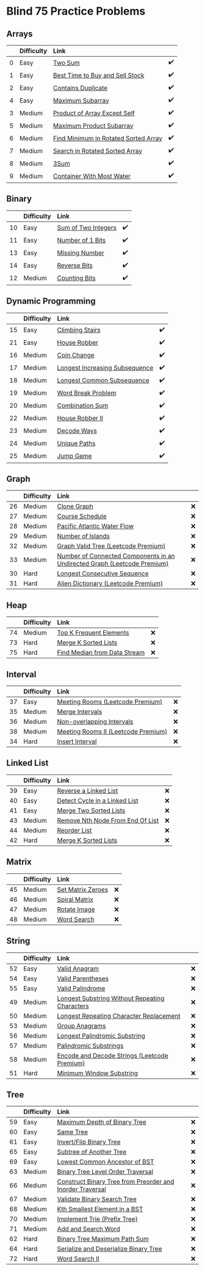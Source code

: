 # Blind 75 Practice Problems
## Arrays

|    | Difficulty   | Link                                                                                                        |    |
|---:|:-------------|:------------------------------------------------------------------------------------------------------------|:---|
|  0 | Easy         | [Two Sum](https://leetcode.com/problems/two-sum/)                                                           | ✔️  |
|  1 | Easy         | [Best Time to Buy and Sell Stock](https://leetcode.com/problems/best-time-to-buy-and-sell-stock/)           | ✔️  |
|  2 | Easy         | [Contains Duplicate](https://leetcode.com/problems/contains-duplicate/)                                     | ✔️  |
|  4 | Easy         | [Maximum Subarray](https://leetcode.com/problems/maximum-subarray/)                                         | ✔️  |
|  3 | Medium       | [Product of Array Except Self](https://leetcode.com/problems/product-of-array-except-self/)                 | ✔️  |
|  5 | Medium       | [Maximum Product Subarray](https://leetcode.com/problems/maximum-product-subarray/)                         | ✔️  |
|  6 | Medium       | [Find Minimum in Rotated Sorted Array](https://leetcode.com/problems/find-minimum-in-rotated-sorted-array/) | ✔️  |
|  7 | Medium       | [Search in Rotated Sorted Array](https://leetcode.com/problems/search-in-rotated-sorted-array/)             | ✔️  |
|  8 | Medium       | [3Sum](https://leetcode.com/problems/3sum/)                                                                 | ✔️  |
|  9 | Medium       | [Container With Most Water](https://leetcode.com/problems/container-with-most-water/)                       | ✔️  |
## Binary

|    | Difficulty   | Link                                                                      |    |
|---:|:-------------|:--------------------------------------------------------------------------|:---|
| 10 | Easy         | [Sum of Two Integers](https://leetcode.com/problems/sum-of-two-integers/) | ✔️  |
| 11 | Easy         | [Number of 1 Bits](https://leetcode.com/problems/number-of-1-bits/)       | ✔️  |
| 13 | Easy         | [Missing Number](https://leetcode.com/problems/missing-number/)           | ✔️  |
| 14 | Easy         | [Reverse Bits](https://leetcode.com/problems/reverse-bits/)               | ✔️  |
| 12 | Medium       | [Counting Bits](https://leetcode.com/problems/counting-bits/)             | ✔️  |
## Dynamic Programming

|    | Difficulty   | Link                                                                                            |    |
|---:|:-------------|:------------------------------------------------------------------------------------------------|:---|
| 15 | Easy         | [Climbing Stairs](https://leetcode.com/problems/climbing-stairs/)                               | ✔️  |
| 21 | Easy         | [House Robber](https://leetcode.com/problems/house-robber/)                                     | ✔️  |
| 16 | Medium       | [Coin Change](https://leetcode.com/problems/coin-change/)                                       | ✔️  |
| 17 | Medium       | [Longest Increasing Subsequence](https://leetcode.com/problems/longest-increasing-subsequence/) | ✔️  |
| 18 | Medium       | [Longest Common Subsequence](https://leetcode.com/problems/longest-common-subsequence/)         | ✔️  |
| 19 | Medium       | [Word Break Problem](https://leetcode.com/problems/word-break/)                                 | ✔️  |
| 20 | Medium       | [Combination Sum](https://leetcode.com/problems/combination-sum/)                               | ✔️  |
| 22 | Medium       | [House Robber II](https://leetcode.com/problems/house-robber-ii/)                               | ✔️  |
| 23 | Medium       | [Decode Ways](https://leetcode.com/problems/decode-ways/)                                       | ✔️  |
| 24 | Medium       | [Unique Paths](https://leetcode.com/problems/unique-paths/)                                     | ✔️  |
| 25 | Medium       | [Jump Game](https://leetcode.com/problems/jump-game/)                                           | ✔️  |
## Graph

|    | Difficulty   | Link                                                                                                                                                             |    |
|---:|:-------------|:-----------------------------------------------------------------------------------------------------------------------------------------------------------------|:---|
| 26 | Medium       | [Clone Graph](https://leetcode.com/problems/clone-graph/)                                                                                                        | ❌ |
| 27 | Medium       | [Course Schedule](https://leetcode.com/problems/course-schedule/)                                                                                                | ❌ |
| 28 | Medium       | [Pacific Atlantic Water Flow](https://leetcode.com/problems/pacific-atlantic-water-flow/)                                                                        | ❌ |
| 29 | Medium       | [Number of Islands](https://leetcode.com/problems/number-of-islands/)                                                                                            | ❌ |
| 32 | Medium       | [Graph Valid Tree (Leetcode Premium)](https://leetcode.com/problems/graph-valid-tree/)                                                                           | ❌ |
| 33 | Medium       | [Number of Connected Components in an Undirected Graph (Leetcode Premium)](https://leetcode.com/problems/number-of-connected-components-in-an-undirected-graph/) | ❌ |
| 30 | Hard         | [Longest Consecutive Sequence](https://leetcode.com/problems/longest-consecutive-sequence/)                                                                      | ❌ |
| 31 | Hard         | [Alien Dictionary (Leetcode Premium)](https://leetcode.com/problems/alien-dictionary/)                                                                           | ❌ |
## Heap

|    | Difficulty   | Link                                                                                        |    |
|---:|:-------------|:--------------------------------------------------------------------------------------------|:---|
| 74 | Medium       | [Top K Frequent Elements](https://leetcode.com/problems/top-k-frequent-elements/)           | ❌ |
| 73 | Hard         | [Merge K Sorted Lists](https://leetcode.com/problems/merge-k-sorted-lists/)                 | ❌ |
| 75 | Hard         | [Find Median from Data Stream](https://leetcode.com/problems/find-median-from-data-stream/) | ❌ |
## Interval

|    | Difficulty   | Link                                                                                   |    |
|---:|:-------------|:---------------------------------------------------------------------------------------|:---|
| 37 | Easy         | [Meeting Rooms (Leetcode Premium)](https://leetcode.com/problems/meeting-rooms/)       | ❌ |
| 35 | Medium       | [Merge Intervals](https://leetcode.com/problems/merge-intervals/)                      | ❌ |
| 36 | Medium       | [Non-overlapping Intervals](https://leetcode.com/problems/non-overlapping-intervals/)  | ❌ |
| 38 | Medium       | [Meeting Rooms II (Leetcode Premium)](https://leetcode.com/problems/meeting-rooms-ii/) | ❌ |
| 34 | Hard         | [Insert Interval](https://leetcode.com/problems/insert-interval/)                      | ❌ |
## Linked List

|    | Difficulty   | Link                                                                                                |    |
|---:|:-------------|:----------------------------------------------------------------------------------------------------|:---|
| 39 | Easy         | [Reverse a Linked List](https://leetcode.com/problems/reverse-linked-list/)                         | ❌ |
| 40 | Easy         | [Detect Cycle in a Linked List](https://leetcode.com/problems/linked-list-cycle/)                   | ❌ |
| 41 | Easy         | [Merge Two Sorted Lists](https://leetcode.com/problems/merge-two-sorted-lists/)                     | ❌ |
| 43 | Medium       | [Remove Nth Node From End Of List](https://leetcode.com/problems/remove-nth-node-from-end-of-list/) | ❌ |
| 44 | Medium       | [Reorder List](https://leetcode.com/problems/reorder-list/)                                         | ❌ |
| 42 | Hard         | [Merge K Sorted Lists](https://leetcode.com/problems/merge-k-sorted-lists/)                         | ❌ |
## Matrix

|    | Difficulty   | Link                                                                  |    |
|---:|:-------------|:----------------------------------------------------------------------|:---|
| 45 | Medium       | [Set Matrix Zeroes](https://leetcode.com/problems/set-matrix-zeroes/) | ❌ |
| 46 | Medium       | [Spiral Matrix](https://leetcode.com/problems/spiral-matrix/)         | ❌ |
| 47 | Medium       | [Rotate Image](https://leetcode.com/problems/rotate-image/)           | ❌ |
| 48 | Medium       | [Word Search](https://leetcode.com/problems/word-search/)             | ❌ |
## String

|    | Difficulty   | Link                                                                                                                            |    |
|---:|:-------------|:--------------------------------------------------------------------------------------------------------------------------------|:---|
| 52 | Easy         | [Valid Anagram](https://leetcode.com/problems/valid-anagram/)                                                                   | ❌ |
| 54 | Easy         | [Valid Parentheses](https://leetcode.com/problems/valid-parentheses/)                                                           | ❌ |
| 55 | Easy         | [Valid Palindrome](https://leetcode.com/problems/valid-palindrome/)                                                             | ❌ |
| 49 | Medium       | [Longest Substring Without Repeating Characters](https://leetcode.com/problems/longest-substring-without-repeating-characters/) | ❌ |
| 50 | Medium       | [Longest Repeating Character Replacement](https://leetcode.com/problems/longest-repeating-character-replacement/)               | ❌ |
| 53 | Medium       | [Group Anagrams](https://leetcode.com/problems/group-anagrams/)                                                                 | ❌ |
| 56 | Medium       | [Longest Palindromic Substring](https://leetcode.com/problems/longest-palindromic-substring/)                                   | ❌ |
| 57 | Medium       | [Palindromic Substrings](https://leetcode.com/problems/palindromic-substrings/)                                                 | ❌ |
| 58 | Medium       | [Encode and Decode Strings (Leetcode Premium)](https://leetcode.com/problems/encode-and-decode-strings/)                        | ❌ |
| 51 | Hard         | [Minimum Window Substring](https://leetcode.com/problems/minimum-window-substring/)                                             | ❌ |
## Tree

|    | Difficulty   | Link                                                                                                                                                  |    |
|---:|:-------------|:------------------------------------------------------------------------------------------------------------------------------------------------------|:---|
| 59 | Easy         | [Maximum Depth of Binary Tree](https://leetcode.com/problems/maximum-depth-of-binary-tree/)                                                           | ❌ |
| 60 | Easy         | [Same Tree](https://leetcode.com/problems/same-tree/)                                                                                                 | ❌ |
| 61 | Easy         | [Invert/Flip Binary Tree](https://leetcode.com/problems/invert-binary-tree/)                                                                          | ❌ |
| 65 | Easy         | [Subtree of Another Tree](https://leetcode.com/problems/subtree-of-another-tree/)                                                                     | ❌ |
| 69 | Easy         | [Lowest Common Ancestor of BST](https://leetcode.com/problems/lowest-common-ancestor-of-a-binary-search-tree/)                                        | ❌ |
| 63 | Medium       | [Binary Tree Level Order Traversal](https://leetcode.com/problems/binary-tree-level-order-traversal/)                                                 | ❌ |
| 66 | Medium       | [Construct Binary Tree from Preorder and Inorder Traversal](https://leetcode.com/problems/construct-binary-tree-from-preorder-and-inorder-traversal/) | ❌ |
| 67 | Medium       | [Validate Binary Search Tree](https://leetcode.com/problems/validate-binary-search-tree/)                                                             | ❌ |
| 68 | Medium       | [Kth Smallest Element in a BST](https://leetcode.com/problems/kth-smallest-element-in-a-bst/)                                                         | ❌ |
| 70 | Medium       | [Implement Trie (Prefix Tree)](https://leetcode.com/problems/implement-trie-prefix-tree/)                                                             | ❌ |
| 71 | Medium       | [Add and Search Word](https://leetcode.com/problems/add-and-search-word-data-structure-design/)                                                       | ❌ |
| 62 | Hard         | [Binary Tree Maximum Path Sum](https://leetcode.com/problems/binary-tree-maximum-path-sum/)                                                           | ❌ |
| 64 | Hard         | [Serialize and Deserialize Binary Tree](https://leetcode.com/problems/serialize-and-deserialize-binary-tree/)                                         | ❌ |
| 72 | Hard         | [Word Search II](https://leetcode.com/problems/word-search-ii/)                                                                                       | ❌ |
